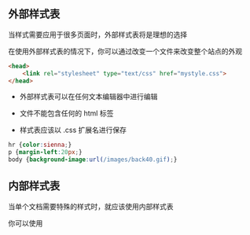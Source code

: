 ## 外部样式表

当样式需要应用于很多页面时，外部样式表将是理想的选择

在使用外部样式表的情况下，你可以通过改变一个文件来改变整个站点的外观

```html
<head> 
    <link rel="stylesheet" type="text/css" href="mystyle.css"> 
</head>
```

* 外部样式表可以在任何文本编辑器中进行编辑

* 文件不能包含任何的 html 标签

* 样式表应该以 .css 扩展名进行保存

```css
hr {color:sienna;}           
p {margin-left:20px;}            
body {background-image:url(/images/back40.gif);} 
```

## 内部样式表

当单个文档需要特殊的样式时，就应该使用内部样式表

你可以使用 <style> 标签在文档头部定义内部样式表

```html
<head>
	<style>
	hr {
        color:sienna;
       }
	p {
        margin-left:20px;
      }
	body {
        background-image:url("images/back40.gif");
        }
	</style>
</head>
```

## 内联样式

由于要将表现和内容混杂在一起，内联样式会损失掉样式表的许多优势，**请慎用这种方法**

例如当样式仅需要在一个元素上应用一次时，要使用内联样式，你需要在相关的标签内使用样式（style）属性，Style 属性可以包含任何 CSS 属性

```html
<p style="color:sienna;margin-left:20px">这是一个段落。</p>
```